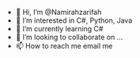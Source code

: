 - 👋 Hi, I’m @Namirahzarifah
- 👀 I’m interested in C#, Python, Java
- 🌱 I’m currently learning C#
- 💞️ I’m looking to collaborate on ...
- 📫 How to reach me email me 

<!---
Namirahzarifah/Namirahzarifah is a ✨ special ✨ repository because its `README.md` (this file) appears on your GitHub profile.
You can click the Preview link to take a look at your changes.
--->

